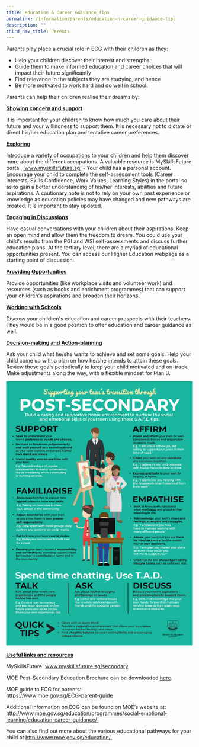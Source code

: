 ```yaml
---
title: Education & Career Guidance Tips
permalink: /information/parents/education-n-career-guidance-tips
description: ""
third_nav_title: Parents
---
```

<p>Parents play place a crucial role in ECG with their children as they:</p>
<ul>
<li>Help your children discover their interest and strengths;</li>
<li>Guide them to make informed education and career choices that will impact their future significantly</li>
<li>Find relevance in the subjects they are studying, and hence&nbsp;</li>
<li>Be more motivated to work hard and do well in school.</li>
</ul>
<p>Parents can help their children realise their dreams by:</p>
<p><strong><u>Showing concern and support</u></strong></p>
<p>It is important for your children to know how much you care about their future and your willingness to support them. It is necessary not to dictate or direct his/her education plan and tentative career preferences.</p>
<p><u><strong>Exploring</strong></u></p>
<p>Introduce a variety of occupations to your children and help them discover more about the different occupations. A valuable resource is MySkillsFuture portal,&nbsp;<a href="http://www.myskillsfuture.sg/" target="_blank" rel="noopener">&lsquo;www.myskillsfuture.sg&rsquo;</a>&nbsp;- Your child has a personal account. Encourage your child to complete the self-assessment tools (Career Interests, Skills Confidence, Work Values, Learning Styles) in the portal so as to gain a better understanding of his/her interests, abilities and future aspirations. A cautionary note is not to rely on your own past experience or knowledge as education policies may have changed and new pathways are created. It is important to stay updated.</p>
<p><strong><u>Engaging in Discussions</u></strong></p>
<p>Have casual conversations with your children about their aspirations. Keep an open mind and allow them the freedom to dream. You could use your child's results from the PGI and WSI self-assessments and discuss further education plans. At the tertiary level, there are a myriad of educational opportunities present. You can access our Higher Education webpage as a starting point of discussion.&nbsp;</p>
<p><strong><u>Providing Opportunities</u></strong></p>
<p>Provide opportunities (like workplace visits and volunteer work) and resources (such as books and enrichment programmes) that can support your children's aspirations and broaden their horizons.</p>
<p><strong><u>Working with Schools</u></strong></p>
<p>Discuss your children's education and career prospects with their teachers. They would be in a good position to offer education and career guidance as well.</p>
<p><strong><u>Decision-making and Action-planning</u></strong></p>
<p>Ask your child what he/she wants to achieve and set some goals. Help your child come up with a plan on how he/she intends to attain these goals. Review these goals periodically to keep your child motivated and on-track. Make adjustments along the way, with a flexible mindset for Plan B.</p>
<img src="/images/info.jpeg">
<p><u><strong>Useful links and resources</strong></u></p>
<p>MySkillsFuture:&nbsp;<a href="http://www.myskillsfuture.sg/secondary" target="_blank" rel="noopener">www.myskillsfuture.sg/secondary</a></p>
<p>MOE Post-Secondary Education Brochure can be downloaded&nbsp;<a href="/files/post-secondary-brochure.pdf" target="_blank" rel="noopener">here</a>.</p>
<p>MOE guide to ECG for parents:<br /><a href="https://www.moe.gov.sg/ECG-parent-guide" target="_blank" rel="noopener">https://www.moe.gov.sg/ECG-parent-guide</a></p>
<p>Additional information on ECG can be found on MOE&rsquo;s website at:<br /><a href="http://www.moe.gov.sg/education/programmes/social-emotional-learning/education-career-guidance/" target="_blank" rel="noopener">http://www.moe.gov.sg/education/programmes/social-emotional-learning/education-career-guidance/&nbsp;</a></p>
<p>You can also find out more about the various educational pathways for your child at <a href="http://www.moe.gov.sg/education/" target="_blank" rel="noopener">http://www.moe.gov.sg/education/&nbsp;</a></p>